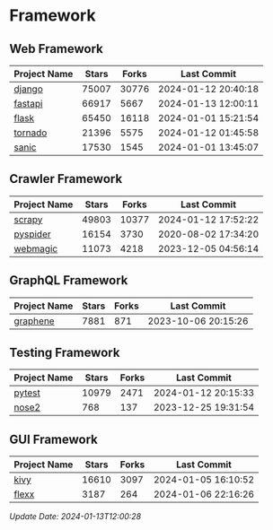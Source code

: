 # Framework

## Web Framework
| Project Name | Stars | Forks | Last Commit |
| ------------ | ----- | ----- | ----------- |
| [django](https://github.com/django/django) | 75007 | 30776 | 2024-01-12 20:40:18 |
| [fastapi](https://github.com/tiangolo/fastapi) | 66917 | 5667 | 2024-01-13 12:00:11 |
| [flask](https://github.com/pallets/flask) | 65450 | 16118 | 2024-01-01 15:21:54 |
| [tornado](https://github.com/tornadoweb/tornado) | 21396 | 5575 | 2024-01-12 01:45:58 |
| [sanic](https://github.com/sanic-org/sanic) | 17530 | 1545 | 2024-01-01 13:45:07 |

## Crawler Framework
| Project Name | Stars | Forks | Last Commit |
| ------------ | ----- | ----- | ----------- |
| [scrapy](https://github.com/scrapy/scrapy) | 49803 | 10377 | 2024-01-12 17:52:22 |
| [pyspider](https://github.com/binux/pyspider) | 16154 | 3730 | 2020-08-02 17:34:20 |
| [webmagic](https://github.com/code4craft/webmagic) | 11073 | 4218 | 2023-12-05 04:56:14 |

## GraphQL Framework
| Project Name | Stars | Forks | Last Commit |
| ------------ | ----- | ----- | ----------- |
| [graphene](https://github.com/graphql-python/graphene) | 7881 | 871 | 2023-10-06 20:15:26 |

## Testing Framework
| Project Name | Stars | Forks | Last Commit |
| ------------ | ----- | ----- | ----------- |
| [pytest](https://github.com/pytest-dev/pytest) | 10979 | 2471 | 2024-01-12 20:15:33 |
| [nose2](https://github.com/nose-devs/nose2) | 768 | 137 | 2023-12-25 19:31:54 |

## GUI Framework
| Project Name | Stars | Forks | Last Commit |
| ------------ | ----- | ----- | ----------- |
| [kivy](https://github.com/kivy/kivy) | 16610 | 3097 | 2024-01-05 16:10:52 |
| [flexx](https://github.com/flexxui/flexx) | 3187 | 264 | 2024-01-06 22:16:26 |

*Update Date: 2024-01-13T12:00:28*